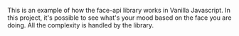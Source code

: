This is an example of how the face-api library works in Vanilla Javascript. 
In this project, it's possible to see what's your mood based on the face you are doing. All the complexity is handled by the library.

